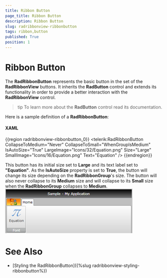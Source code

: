 ```yaml
---
title: Ribbon Button
page_title: Ribbon Button
description: Ribbon Button
slug: radribbonview-ribbonbutton
tags: ribbon,button
published: True
position: 1
---
```


# Ribbon Button

The __RadRibbonButton__ represents the basic button in the set of the __RadRibbonView__ buttons. It inherits the __RadButton__ control and extends its functionality in order to provide a better interaction with the __RadRibbonView__ control.

>tip To learn more about the __RadButton__ control read its documentation.

Here is a sample definition of a __RadRibbonButton__:

#### __XAML__
{{region radribbonview-ribbonbutton_0}}
	<telerik:RadRibbonButton CollapseToMedium="Never" 
	                         CollapseToSmall="WhenGroupIsMedium"
	                         IsAutoSize="True"
	                         LargeImage="Icons/32/Equation.png"
	                         Size="Large"
	                         SmallImage="Icons/16/Equation.png"
	                         Text="Equation" />
{{endregion}}

This button has its initial size set to __Large__ and its text label set to __"Equation"__. As the __IsAutoSize__ property is set to __True__, the button will change its size depending on the __RadRibbonGroup__'s size. The button will also never collapse to its __Medium__ size and will collapse to its __Small__ size when the __RadRibbonGroup__ collapses to __Medium__.
![](images/RibbonView_Buttons_Button.png)          

# See Also
 * [Styling the RadRibbonButton]({%slug radribbonview-styling-ribbonbutton%})